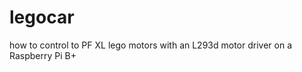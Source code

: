 legocar
=======

how to control to PF XL lego motors with an L293d motor driver on a Raspberry Pi B+
